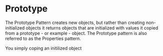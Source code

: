 # Prototype

The Prototype Pattern creates new objects, but rather than creating non-initialized objects it returns objects that are initialized with values it copied from a prototype - or example - object. The Prototype pattern is also referred to as the Properties pattern.

You simply coping an initilized object